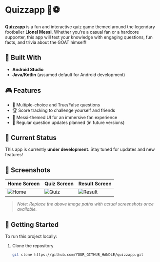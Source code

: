 # Quizzapp 🐐⚽

**Quizzapp** is a fun and interactive quiz game themed around the legendary footballer **Lionel Messi**. Whether you're a casual fan or a hardcore supporter, this app will test your knowledge with engaging questions, fun facts, and trivia about the GOAT himself!

## 📱 Built With
- **Android Studio**
- **Java/Kotlin** (assumed default for Android development)

## 🎮 Features

- 🧠 Multiple-choice and True/False questions  
- 🏆 Score tracking to challenge yourself and friends  
- 🎨 Messi-themed UI for an immersive fan experience  
- 🔄 Regular question updates planned (in future versions)  

## 🚧 Current Status

This app is currently **under development**. Stay tuned for updates and new features!

## 📸 Screenshots

| Home Screen | Quiz Screen | Result Screen |
|-------------|-------------|---------------|
| ![Home](screenshots/home.png) | ![Quiz](screenshots/quiz.png) | ![Result](screenshots/result.png) |

> *Note: Replace the above image paths with actual screenshots once available.*

## 🚀 Getting Started

To run this project locally:

1. Clone the repository  
   ```bash
   git clone https://github.com/YOUR_GITHUB_HANDLE/quizzapp.git


